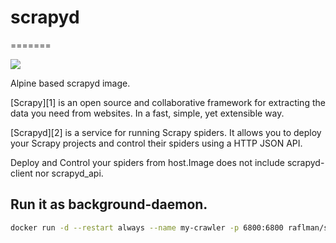# scrapyd
=======

![](http://dockeri.co/image/raflman/scrapyd)

Alpine based scrapyd image.

[Scrapy][1] is an open source and collaborative framework for extracting the
data you need from websites. In a fast, simple, yet extensible way.

[Scrapyd][2] is a service for running Scrapy spiders.  It allows you to deploy
your Scrapy projects and control their spiders using a HTTP JSON API.

Deploy and Control your spiders from host.Image does not include scrapyd-client nor scrapyd_api.

## Run it as background-daemon.

```sh
docker run -d --restart always --name my-crawler -p 6800:6800 raflman/scrapyd
```
